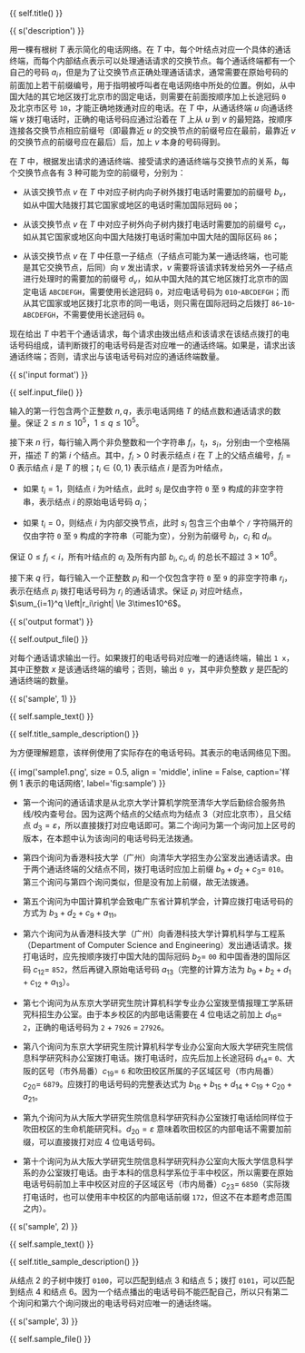 {{ self.title() }}

{{ s('description') }}

用一棵有根树 $T$ 表示简化的电话网络。在 $T$ 中，每个叶结点对应一个具体的通话终端，而每个内部结点表示可以处理通话请求的交换节点。每个通话终端都有一个自己的号码 $a_i$，但是为了让交换节点正确处理通话请求，通常需要在原始号码的前面加上若干前缀编号，用于指明被呼叫者在电话网络中所处的位置。例如，从中国大陆的其它地区拨打北京市的固定电话，则需要在前面按顺序加上长途冠码 `0` 及北京市区号 `10`，才能正确地拨通对应的电话。在 $T$ 中，从通话终端 $u$ 向通话终端 $v$ 拨打电话时，正确的电话号码应通过沿着在 $T$ 上从 $u$ 到 $v$ 的最短路，按顺序连接各交换节点相应前缀号（即最靠近 $u$ 的交换节点的前缀号应在最前，最靠近 $v$ 的交换节点的前缀号应在最后）后，加上 $v$ 本身的号码得到。

在 $T$ 中，根据发出请求的通话终端、接受请求的通话终端与交换节点的关系，每个交换节点各有 $3$ 种可能为空的前缀号，分别为：

- 从该交换节点 $v$ 在 $T$ 中对应子树内向子树外拨打电话时需要加的前缀号 $b_v$，如从中国大陆拨打其它国家或地区的电话时需加国际冠码 `00`；

- 从该交换节点 $v$ 在 $T$ 中对应子树外向子树内拨打电话时需要加的前缀号 $c_v$，如从其它国家或地区向中国大陆拨打电话时需加中国大陆的国际区码 `86`；

- 从该交换节点 $v$ 在 $T$ 中任意一子结点（子结点可能为某一通话终端，也可能是其它交换节点，后同）向 $v$ 发出请求，$v$ 需要将该请求转发给另外一子结点进行处理时的需要加的前缀号 $d_v$，如从中国大陆的其它地区拨打北京市的固定电话 `ABCDEFGH`，需要使用长途冠码 `0`，对应电话号码为 `010`-`ABCDEFGH`；而从其它国家或地区拨打北京市的同一电话，则只需在国际冠码之后拨打 `86`-`10`-`ABCDEFGH`，不需要使用长途冠码 `0`。

现在给出 $T$ 中若干个通话请求，每个请求由拨出结点和该请求在该结点拨打的电话号码组成，请判断拨打的电话号码是否对应唯一的通话终端。如果是，请求出该通话终端；否则，请求出与该电话号码对应的通话终端数量。

{{ s('input format') }}

{{ self.input_file() }}

输入的第一行包含两个正整数 $n, q$，表示电话网络 $T$ 的结点数和通话请求的数量。保证 $2\le n\le 10^5$，$1\le q\le 10^5$。

接下来 $n$ 行，每行输入两个非负整数和一个字符串 $f_i$，$t_i$，$s_i$，分别由一个空格隔开，描述 $T$ 的第 $i$ 个结点。其中，$f_i>0$ 时表示结点 $i$ 在 $T$ 上的父结点编号，$f_i=0$ 表示结点 $i$ 是 $T$ 的根；$t_i\in\{0,1\}$ 表示结点 $i$ 是否为叶结点，

- 如果 $t_i=1$，则结点 $i$ 为叶结点，此时 $s_i$ 是仅由字符 `0` 至 `9` 构成的非空字符串，表示结点 $i$ 的原始电话号码 $a_i$；

- 如果 $t_i = 0$，则结点 $i$ 为内部交换节点，此时 $s_i$ 包含三个由单个 `/` 字符隔开的仅由字符 `0` 至 `9` 构成的字符串（可能为空），分别为前缀号 $b_i$，$c_i$ 和 $d_i$。

保证 $0\le f_i < i$，所有叶结点的 $a_i$ 及所有内部 $b_i, c_i, d_i$ 的总长不超过 $3\times 10^6$。

接下来 $q$ 行，每行输入一个正整数 $p_i$ 和一个仅包含字符 `0` 至 `9` 的非空字符串 $r_i$，表示在结点 $p_i$ 拨打电话号码为 $r_i$ 的通话请求。保证 $p_i$ 对应叶结点，$\sum_{i=1}^q \left|r_i\right| \le 3\times10^6$。

{{ s('output format') }}

{{ self.output_file() }}

对每个通话请求输出一行。如果拨打的电话号码对应唯一的通话终端，输出 `1 x`，其中正整数 $x$ 是该通话终端的编号；否则，输出 `0 y`，其中非负整数 $y$ 是匹配的通话终端的数量。

{{ s('sample', 1) }}

{{ self.sample_text() }}

{{ self.title_sample_description() }}

为方便理解题意，该样例使用了实际存在的电话号码。其表示的电话网络见下图。

{{ img('sample1.png', size = 0.5, align = 'middle', inline = False, caption='样例 1 表示的电话网络', label='fig:sample') }}

- 第一个询问的通话请求是从北京大学计算机学院至清华大学后勤综合服务热线/校内查号台。因为这两个结点的父结点均为结点 $3$（对应北京市），且父结点 $d_3=\varepsilon$，所以直接拨打对应电话即可。第二个询问为第一个询问加上区号的版本，在本题中认为该询问的电话号码无法拨通。

- 第四个询问为香港科技大学（广州）向清华大学招生办公室发出通话请求。由于两个通话终端的父结点不同，拨打电话时应加上前缀 $b_9 + d_2 + c_3=$ `010`。第三个询问与第四个询问类似，但是没有加上前缀，故无法拨通。

- 第五个询问为中国计算机学会致电广东省计算机学会，计算应拨打电话号码的方式为 $b_3 + d_2 + c_9 + a_{11}$。

- 第六个询问为从香港科技大学（广州）向香港科技大学计算机科学与工程系（Department of Computer Science and Engineering）发出通话请求。拨打电话时，应先按顺序拨打中国大陆的国际冠码 $b_2=$ `00` 和中国香港的国际区码 $c_{12}=$ `852`，然后再键入原始电话号码 $a_{13}$（完整的计算方法为 $b_9 + b_2 + d_1 + c_{12} + a_{13}$）。

- 第七个询问为从东京大学研究生院计算机科学专业办公室拨至情报理工学系研究科招生办公室。由于本乡校区的内部电话需要在 $4$ 位电话之前加上 $d_{16}=$ `2`，正确的电话号码为 `2` $+$ `7926` $=$ `27926`。

- 第八个询问为东京大学研究生院计算机科学专业办公室向大阪大学研究生院信息科学研究科办公室拨打电话。拨打电话时，应先后加上长途冠码 $d_{14}=$ `0`、大阪的区号（市外局番）$c_{19}=$ `6` 和吹田校区所属的子区域区号（市内局番）$c_{20}=$ `6879`。应拨打的电话号码的完整表达式为 $b_{16}+b_{15}+d_{14}+c_{19}+c_{20}+a_{21}$。

- 第九个询问为从大阪大学研究生院信息科学研究科办公室拨打电话给同样位于吹田校区的生命机能研究科。$d_{20}=\varepsilon$ 意味着吹田校区的内部电话不需要加前缀，可以直接拨打对应 $4$ 位电话号码。

- 第十个询问为从大阪大学研究生院信息科学研究科办公室向大阪大学信息科学系的办公室拨打电话。由于本科的信息科学系位于丰中校区，所以需要在原始电话号码前加上丰中校区对应的子区域区号（市内局番）$c_{23}=$ `6850`（实际拨打电话时，也可以使用丰中校区的内部电话前缀 `172`，但这不在本题考虑范围之内）。

{{ s('sample', 2) }}

{{ self.sample_text() }}

{{ self.title_sample_description() }}

从结点 $2$ 的子树中拨打 `0100`，可以匹配到结点 $3$ 和结点 $5$；拨打 `0101`，可以匹配到结点 $4$ 和结点 $6$。因为一个结点播出的电话号码不能匹配自己，所以只有第二个询问和第六个询问拨出的电话号码对应唯一的通话终端。

{{ s('sample', 3) }}

{{ self.sample_file() }}